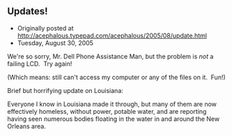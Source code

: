 ## Updates!

 * Originally posted at http://acephalous.typepad.com/acephalous/2005/08/update.html
 * Tuesday, August 30, 2005



We're so sorry, Mr. Dell Phone Assistance Man, but the problem is _not_ a failing LCD.  Try again!

(Which means: still can't access my computer or any of the files on it.  Fun!)

Brief but horrifying update on Louisiana:

Everyone I know in Louisiana made it through, but many of them are now effectively homeless, without power, potable water, and are reporting having seen numerous bodies floating in the water in and around the New Orleans area.  

		
